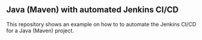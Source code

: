 ## Java (Maven) with automated Jenkins CI/CD 

This repository shows an example on how to to automate the Jenkins CI/CD for a Java (Maven) project. 
